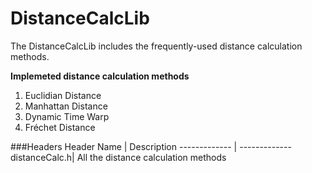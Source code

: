 # DistanceCalcLib
The DistanceCalcLib includes the frequently-used distance calculation methods.

**Implemeted distance calculation methods**

1. Euclidian Distance
2. Manhattan Distance
3. Dynamic Time Warp
4. Fréchet Distance

###Headers
Header Name   | Description
------------- | -------------
distanceCalc.h| All the distance calculation methods







